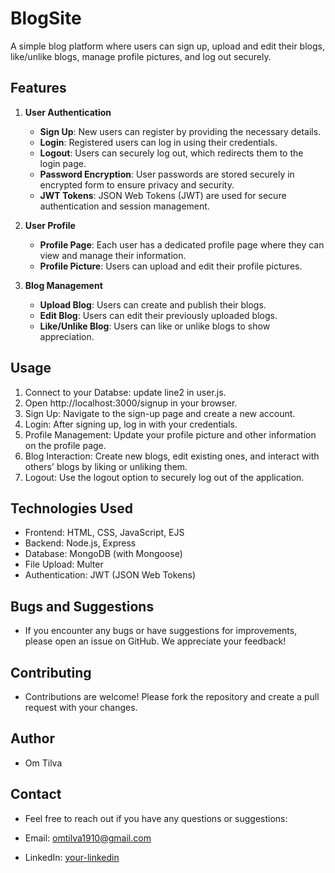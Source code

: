 # BlogSite

A simple blog platform where users can sign up, upload and edit their blogs, like/unlike blogs, manage profile pictures, and log out securely.

## Features

1. **User Authentication**

   - **Sign Up**: New users can register by providing the necessary details.
   - **Login**: Registered users can log in using their credentials.
   - **Logout**: Users can securely log out, which redirects them to the login page.
   - **Password Encryption**: User passwords are stored securely in encrypted form to ensure privacy and security.
   - **JWT Tokens**: JSON Web Tokens (JWT) are used for secure authentication and session management.

2. **User Profile**

   - **Profile Page**: Each user has a dedicated profile page where they can view and manage their information.
   - **Profile Picture**: Users can upload and edit their profile pictures.

3. **Blog Management**
   - **Upload Blog**: Users can create and publish their blogs.
   - **Edit Blog**: Users can edit their previously uploaded blogs.
   - **Like/Unlike Blog**: Users can like or unlike blogs to show appreciation.

## Usage

1. Connect to your Databse: update line2 in user.js.
2. Open http://localhost:3000/signup in your browser.
3. Sign Up: Navigate to the sign-up page and create a new account.
4. Login: After signing up, log in with your credentials.
5. Profile Management: Update your profile picture and other information on the profile page.
6. Blog Interaction: Create new blogs, edit existing ones, and interact with others' blogs by liking or unliking them.
7. Logout: Use the logout option to securely log out of the application.

## Technologies Used

- Frontend: HTML, CSS, JavaScript, EJS
- Backend: Node.js, Express
- Database: MongoDB (with Mongoose)
- File Upload: Multer
- Authentication: JWT (JSON Web Tokens)

## Bugs and Suggestions

- If you encounter any bugs or have suggestions for improvements, please open an issue on GitHub. We appreciate your feedback!

## Contributing

- Contributions are welcome! Please fork the repository and create a pull request with your changes.

## Author

- Om Tilva

## Contact

- Feel free to reach out if you have any questions or suggestions:

- Email: omtilva1910@gmail.com
- LinkedIn: [your-linkedin](https://www.linkedin.com/in/om-tilva1910)
